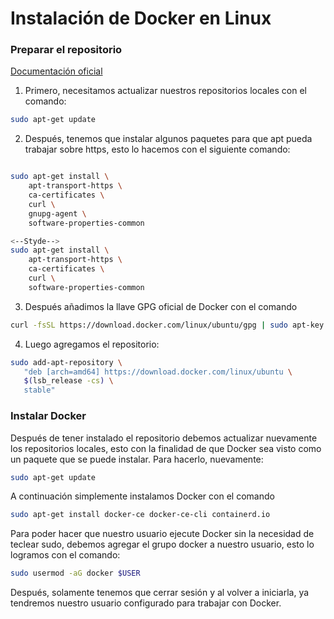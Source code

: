 # Instalación de Docker en Linux

### Preparar el repositorio

<a href="https://docs.docker.com/install/linux/docker-ce/ubuntu/#install-docker-ce">Documentación oficial</a>

1. Primero, necesitamos actualizar nuestros repositorios locales con el comando:
```sh
sudo apt-get update
```

2. Después, tenemos que instalar algunos paquetes para que apt pueda trabajar sobre https, esto lo hacemos con el siguiente comando:
```sh

sudo apt-get install \
    apt-transport-https \
    ca-certificates \
    curl \
    gnupg-agent \
    software-properties-common

<--Styde-->
sudo apt-get install \
    apt-transport-https \
    ca-certificates \
    curl \
    software-properties-common

```

3. Después añadimos la llave GPG oficial de Docker con el comando
```sh
curl -fsSL https://download.docker.com/linux/ubuntu/gpg | sudo apt-key add -
```

4. Luego agregamos el repositorio:
```sh
sudo add-apt-repository \
   "deb [arch=amd64] https://download.docker.com/linux/ubuntu \
   $(lsb_release -cs) \
   stable"

```

### Instalar Docker

Después de tener instalado el repositorio debemos actualizar nuevamente los repositorios locales, esto con la finalidad de que Docker sea visto como un paquete que se puede instalar. Para hacerlo, nuevamente:
```sh
sudo apt-get update
```

A continuación simplemente instalamos Docker con el comando
```sh
sudo apt-get install docker-ce docker-ce-cli containerd.io
```

Para poder hacer que nuestro usuario ejecute Docker sin la necesidad de teclear sudo, debemos agregar el grupo docker a nuestro usuario, esto lo logramos con el comando:
```sh
sudo usermod -aG docker $USER
```

Después, solamente tenemos que cerrar sesión y al volver a iniciarla, ya tendremos nuestro usuario configurado para trabajar con Docker.